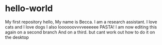 # hello-world
My first repository
hello, My name is Becca. I am a research assistant. I love cats and I love dogs
I also loooooovvvveeeeee PASTA!
I am now editing this again on a second branch
And on a third. but cant work out how to do it on the desktop
